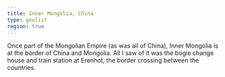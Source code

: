 ```yaml
---
title: Inner Mongolia, China
type: geolist
region: true
---
```

Once part of the Mongolian Empire (as was all of China), Inner Mongolia is at the border of China and Mongolia. All I saw of it was the bogie change house and train station at Erenhot, the border crossing between the countries.  